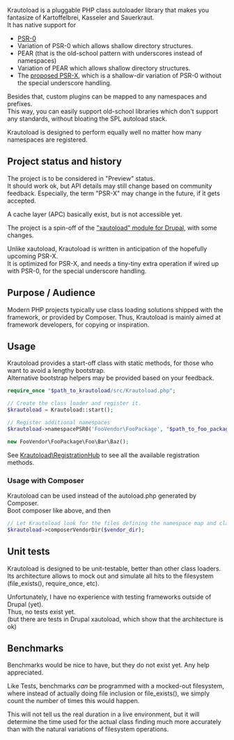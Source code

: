 Krautoload is a pluggable PHP class autoloader library that makes you fantasize of Kartoffelbrei, Kasseler and Sauerkraut.  
It has native support for
- [PSR-0](https://github.com/php-fig/fig-standards/blob/master/accepted/PSR-0.md)
- Variation of PSR-0 which allows shallow directory structures.
- PEAR (that is the old-school pattern with underscores instead of namespaces)
- Variation of PEAR which allows shallow directory structures.
- The [proposed PSR-X](https://github.com/php-fig/fig-standards/blob/master/proposed/autoloader.md), which is a shallow-dir variation of PSR-0 without the special underscore handling.

Besides that, custom plugins can be mapped to any namespaces and prefixes.  
This way, you can easily support old-school libraries which don't support any standards, without bloating the SPL autoload stack.

Krautoload is designed to perform equally well no matter how many namespaces are registered.


## Project status and history

The project is to be considered in "Preview" status.  
It should work ok, but API details may still change based on community feedback.
Especially, the term "PSR-X" may change in the future, if it gets accepted.

A cache layer (APC) basically exist, but is not accessible yet.

The project is a spin-off of the ["xautoload" module for Drupal](http://drupal.org/project/xautoload), with some changes.  

Unlike xautoload, Krautoload is written in anticipation of the hopefully upcoming PSR-X.  
It is optimized for PSR-X, and needs a tiny-tiny extra operation if wired up with PSR-0, for the special underscore handling.


## Purpose / Audience

Modern PHP projects typically use class loading solutions shipped with the framework, or provided by Composer.
Thus, Krautoload is mainly aimed at framework developers, for copying or inspiration.


## Usage

Krautoload provides a start-off class with static methods, for those who want to avoid a lengthy bootstrap.  
Alternative bootstrap helpers may be provided based on your feedback.

```php
require_once "$path_to_krautoload/src/Krautoload.php";

// Create the class loader and register it.
$krautoload = Krautoload::start();

// Register additional namespaces
$krautoload->namespacePSR0('FooVendor\FooPackage', "$path_to_foo_package/src");

new FooVendor\FooPackage\Foo\Bar\Baz();
```

See [Krautoload\RegistrationHub](https://github.com/donquixote/krautoload/blob/master/src/Krautoload/RegistrationHub.php)
to see all the available registration methods.


### Usage with Composer

Krautoload can be used instead of the autoload.php generated by Composer.  
Boot composer like above, and then

```php
// Let Krautoload look for the files defining the namespace map and class map.
$krautoload->composerVendorDir($vendor_dir);
```


## Unit tests

Krautoload is designed to be unit-testable, better than other class loaders.  
Its architecture allows to mock out and simulate all hits to the filesystem (file_exists(), require_once, etc).

Unfortunately, I have no experience with testing frameworks outside of Drupal (yet).  
Thus, no tests exist yet.  
(but there are tests in Drupal xautoload, which show that the architecture is ok)


## Benchmarks

Benchmarks would be nice to have, but they do not exist yet. Any help
appreciated.

Like Tests, benchmarks *can* be programmed with a mocked-out filesystem, where
instead of actually doing file inclusion or file_exists(), we simply count the
number of times this would happen.

This will not tell us the real duration in a live environment, but it will
determine the time used for the actual class finding much more accurately than
with the natural variations of filesystem operations.
